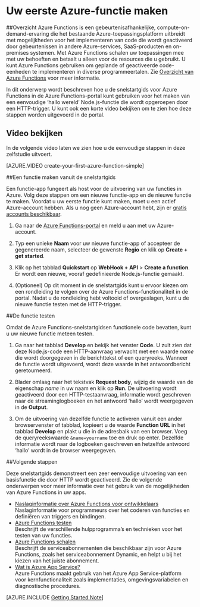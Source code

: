 <properties
   pageTitle="Uw eerste Azure-functie maken | Microsoft Azure"
   description="Bouw uw eerste Azure-functie, een toepassing zonder server, in minder dan twee minuten."
   services="functions"
   documentationCenter="na"
   authors="ggailey777"
   manager="erikre"
   editor=""
   tags=""
   />

<tags
   ms.service="functions"
   ms.devlang="multiple"
   ms.topic="hero-article"
   ms.tgt_pltfrm="multiple"
   ms.workload="na"
   ms.date="05/05/2016"
   ms.author="glenga"/>

# Uw eerste Azure-functie maken

##Overzicht
Azure Functions is een gebeurtenisafhankelijke, compute-on-demand-ervaring die het bestaande Azure-toepassingsplatform uitbreidt met mogelijkheden voor het implementeren van code die wordt geactiveerd door gebeurtenissen in andere Azure-services, SaaS-producten en on-premises systemen. Met Azure Functions schalen uw toepassingen mee met uw behoeften en betaalt u alleen voor de resources die u gebruikt. U kunt Azure Functions gebruiken om geplande of geactiveerde code-eenheden te implementeren in diverse programmeertalen. Zie [Overzicht van Azure Functions](functions-overview.md) voor meer informatie.

In dit onderwerp wordt beschreven hoe u de snelstartgids voor Azure Functions in de Azure Functions-portal kunt gebruiken voor het maken van een eenvoudige ‘hallo wereld’ Node.js-functie die wordt opgeroepen door een HTTP-trigger. U kunt ook een korte video bekijken om te zien hoe deze stappen worden uitgevoerd in de portal.

## Video bekijken

In de volgende video laten we zien hoe u de eenvoudige stappen in deze zelfstudie uitvoert. 

[AZURE.VIDEO create-your-first-azure-function-simple]

##Een functie maken vanuit de snelstartgids

Een functie-app fungeert als host voor de uitvoering van uw functies in Azure. Volg deze stappen om een nieuwe functie-app en de nieuwe functie te maken. Voordat u uw eerste functie kunt maken, moet u een actief Azure-account hebben. Als u nog geen Azure-account hebt, zijn er [gratis accounts beschikbaar](https://azure.microsoft.com/free/).

1. Ga naar de [Azure Functions-portal](https://functions.azure.com/signin) en meld u aan met uw Azure-account.

2. Typ een unieke **Naam** voor uw nieuwe functie-app of accepteer de gegenereerde naam, selecteer de gewenste **Regio** en klik op **Create + get started**. 

3. Klik op het tabblad **Quickstart** op **WebHook + API** > **Create a function**. Er wordt een nieuwe, vooraf gedefinieerde Node.js-functie gemaakt. 

4. (Optioneel) Op dit moment in de snelstartgids kunt u ervoor kiezen om een rondleiding te volgen over de Azure Functions-functionaliteit in de portal.   Nadat u de rondleiding hebt voltooid of overgeslagen, kunt u de nieuwe functie testen met de HTTP-trigger.

##De functie testen

Omdat de Azure Functions-snelstartgidsen functionele code bevatten, kunt u uw nieuwe functie meteen testen.

1. Ga naar het tabblad **Develop** en bekijk het venster **Code**. U zult zien dat deze Node.js-code een HTTP-aanvraag verwacht met een waarde *name* die wordt doorgegeven in de berichttekst of een queryreeks. Wanneer de functie wordt uitgevoerd, wordt deze waarde in het antwoordbericht geretourneerd.

2. Blader omlaag naar het tekstvak **Request body**, wijzig de waarde van de eigenschap *name* in uw naam en klik op **Run**. De uitvoering wordt geactiveerd door een HTTP-testaanvraag, informatie wordt geschreven naar de streaminglogboeken en het antwoord ‘hallo’ wordt weergegeven in de **Output**. 

3. Om de uitvoering van dezelfde functie te activeren vanuit een ander browservenster of tabblad, kopieert u de waarde **Function URL** in het tabblad **Develop** en plakt u die in de adresbalk van een browser. Voeg de queryreekswaarde `&name=yourname` toe en druk op enter. Dezelfde informatie wordt naar de logboeken geschreven en hetzelfde antwoord ‘hallo’ wordt in de browser weergegeven.

##Volgende stappen

Deze snelstartgids demonstreert een zeer eenvoudige uitvoering van een basisfunctie die door HTTP wordt geactiveerd. Zie de volgende onderwerpen voor meer informatie over het gebruik van de mogelijkheden van Azure Functions in uw apps.

+ [Naslaginformatie over Azure Functions voor ontwikkelaars](functions-reference.md)  
Naslaginformatie voor programmeurs over het coderen van functies en definiëren van triggers en bindingen.
+ [Azure Functions testen](functions-test-a-function.md)  
Beschrijft de verschillende hulpprogramma’s en technieken voor het testen van uw functies.
+ [Azure Functions schalen](functions-scale.md)  
Beschrijft de serviceabonnementen die beschikbaar zijn voor Azure Functions, zoals het serviceabonnement Dynamic, en helpt u bij het kiezen van het juiste abonnement. 
+ [Wat is Azure App Service?](../app-service/app-service-value-prop-what-is.md)  
Azure Functions maakt gebruik van het Azure App Service-platform voor kernfunctionaliteit zoals implementaties, omgevingsvariabelen en diagnostische procedures. 

[AZURE.INCLUDE [Getting Started Note](../../includes/functions-get-help.md)]



<!--HONumber=Jun16_HO2-->


